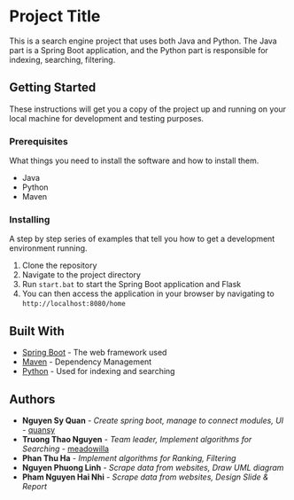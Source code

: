 # Project Title

This is a search engine project that uses both Java and Python. The Java part is a Spring Boot application, and the Python part is responsible for indexing, searching, filtering.

## Getting Started

These instructions will get you a copy of the project up and running on your local machine for development and testing purposes.

### Prerequisites

What things you need to install the software and how to install them.

- Java
- Python
- Maven

### Installing

A step by step series of examples that tell you how to get a development environment running.

1. Clone the repository
2. Navigate to the project directory
4. Run `start.bat` to start the Spring Boot application and Flask
5. You can then access the application in your browser by navigating to `http://localhost:8080/home`
   

## Built With

* [Spring Boot](https://spring.io/projects/spring-boot) - The web framework used
* [Maven](https://maven.apache.org/) - Dependency Management
* [Python](https://www.python.org/) - Used for indexing and searching

## Authors

* **Nguyen Sy Quan** - *Create spring boot, manage to connect modules, UI* - [quansy](https://github.com/for-Ely)
* **Truong Thao Nguyen** - *Team leader, Implement algorithms for Searching* - [meadowilla](https://github.com/meadowilla)
* **Phan Thu Ha** - *Implement algorithms for Ranking, Filtering*
* **Nguyen Phuong Linh** - *Scrape data from websites, Draw UML diagram*
* **Pham Nguyen Hai Nhi** - *Scrape data from websites, Design Slide & Report*

